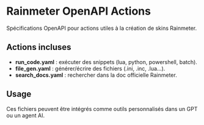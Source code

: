# Rainmeter OpenAPI Actions

Spécifications OpenAPI pour actions utiles à la création de skins Rainmeter.

## Actions incluses
- **run_code.yaml** : exécuter des snippets (lua, python, powershell, batch).
- **file_gen.yaml** : générer/écrire des fichiers (.ini, .inc, .lua…).
- **search_docs.yaml** : rechercher dans la doc officielle Rainmeter.

## Usage
Ces fichiers peuvent être intégrés comme outils personnalisés dans un GPT ou un agent AI.
